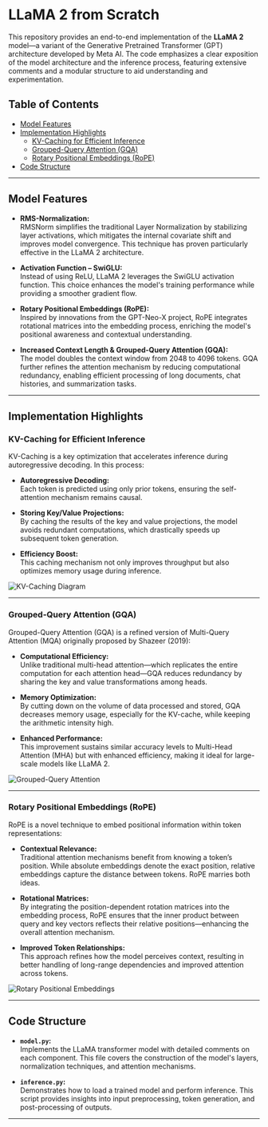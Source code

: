 # LLaMA 2 from Scratch

This repository provides an end-to-end implementation of the **LLaMA 2** model—a variant of the Generative Pretrained Transformer (GPT) architecture developed by Meta AI. The code emphasizes a clear exposition of the model architecture and the inference process, featuring extensive comments and a modular structure to aid understanding and experimentation.

## Table of Contents

- [Model Features](#model-features)
- [Implementation Highlights](#implementation-highlights)
  - [KV-Caching for Efficient Inference](#kv-caching-for-efficient-inference)
  - [Grouped-Query Attention (GQA)](#grouped-query-attention-gqa)
  - [Rotary Positional Embeddings (RoPE)](#rotary-positional-embeddings-rope)
- [Code Structure](#code-structure)

---

## Model Features

- **RMS-Normalization:**  
  RMSNorm simplifies the traditional Layer Normalization by stabilizing layer activations, which mitigates the internal covariate shift and improves model convergence. This technique has proven particularly effective in the LLaMA 2 architecture.

- **Activation Function – SwiGLU:**  
  Instead of using ReLU, LLaMA 2 leverages the SwiGLU activation function. This choice enhances the model's training performance while providing a smoother gradient flow.

- **Rotary Positional Embeddings (RoPE):**  
  Inspired by innovations from the GPT-Neo-X project, RoPE integrates rotational matrices into the embedding process, enriching the model's positional awareness and contextual understanding.

- **Increased Context Length & Grouped-Query Attention (GQA):**  
  The model doubles the context window from 2048 to 4096 tokens. GQA further refines the attention mechanism by reducing computational redundancy, enabling efficient processing of long documents, chat histories, and summarization tasks.

---

## Implementation Highlights

### KV-Caching for Efficient Inference

KV-Caching is a key optimization that accelerates inference during autoregressive decoding. In this process:

- **Autoregressive Decoding:**  
  Each token is predicted using only prior tokens, ensuring the self-attention mechanism remains causal.

- **Storing Key/Value Projections:**  
  By caching the results of the key and value projections, the model avoids redundant computations, which drastically speeds up subsequent token generation.

- **Efficiency Boost:**  
  This caching mechanism not only improves throughput but also optimizes memory usage during inference.

![KV-Caching Diagram](https://awsdocs-neuron.readthedocs-hosted.com/en/latest/_images/kv-cache-optimization.png)

---

### Grouped-Query Attention (GQA)

Grouped-Query Attention (GQA) is a refined version of Multi-Query Attention (MQA) originally proposed by Shazeer (2019):

- **Computational Efficiency:**  
  Unlike traditional multi-head attention—which replicates the entire computation for each attention head—GQA reduces redundancy by sharing the key and value transformations among heads.

- **Memory Optimization:**  
  By cutting down on the volume of data processed and stored, GQA decreases memory usage, especially for the KV-cache, while keeping the arithmetic intensity high.

- **Enhanced Performance:**  
  This improvement sustains similar accuracy levels to Multi-Head Attention (MHA) but with enhanced efficiency, making it ideal for large-scale models like LLaMA 2.

![Grouped-Query Attention](https://pbs.twimg.com/media/FzjhZk5X0AYAs_-?format=jpg&name=4096x4096)

---

### Rotary Positional Embeddings (RoPE)

RoPE is a novel technique to embed positional information within token representations:

- **Contextual Relevance:**  
  Traditional attention mechanisms benefit from knowing a token’s position. While absolute embeddings denote the exact position, relative embeddings capture the distance between tokens. RoPE marries both ideas.

- **Rotational Matrices:**  
  By integrating the position-dependent rotation matrices into the embedding process, RoPE ensures that the inner product between query and key vectors reflects their relative positions—enhancing the overall attention mechanism.

- **Improved Token Relationships:**  
  This approach refines how the model perceives context, resulting in better handling of long-range dependencies and improved attention across tokens.

![Rotary Positional Embeddings](https://pbs.twimg.com/media/FrqjrsmXoAQhr2R.jpg)

---

## Code Structure

- **`model.py`:**  
  Implements the LLaMA transformer model with detailed comments on each component. This file covers the construction of the model's layers, normalization techniques, and attention mechanisms.

- **`inference.py`:**  
  Demonstrates how to load a trained model and perform inference. This script provides insights into input preprocessing, token generation, and post-processing of outputs.

---
